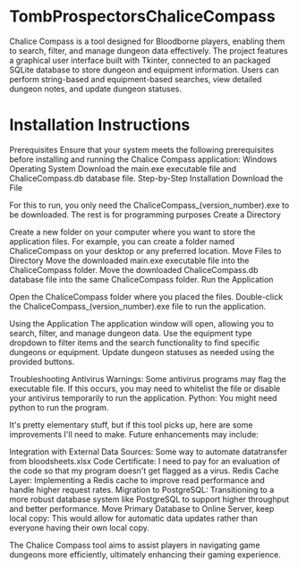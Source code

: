 # TombProspectorsChaliceCompass
Chalice Compass is a tool designed for Bloodborne players, enabling them to search, filter, and manage dungeon data effectively. The project features a graphical user interface built with Tkinter, connected to an packaged SQLite database to store dungeon and equipment information. Users can perform string-based and equipment-based searches, view detailed dungeon notes, and update dungeon statuses.


# Installation Instructions
Prerequisites
Ensure that your system meets the following prerequisites before installing and running the Chalice Compass application:
Windows Operating System
Download the main.exe executable file and ChaliceCompass.db database file.
Step-by-Step Installation
Download the File

For this to run, you only need the ChaliceCompass_(version_number).exe to be downloaded. The rest is for programming purposes
Create a Directory

Create a new folder on your computer where you want to store the application files. For example, you can create a folder named ChaliceCompass on your desktop or any preferred location.
Move Files to Directory
Move the downloaded main.exe executable file into the ChaliceCompass folder.
Move the downloaded ChaliceCompass.db database file into the same ChaliceCompass folder.
Run the Application

Open the ChaliceCompass folder where you placed the files.
Double-click the ChaliceCompass_(version_number).exe file to run the application.

Using the Application
The application window will open, allowing you to search, filter, and manage dungeon data.
Use the equipment type dropdown to filter items and the search functionality to find specific dungeons or equipment.
Update dungeon statuses as needed using the provided buttons.

Troubleshooting
Antivirus Warnings: Some antivirus programs may flag the executable file. If this occurs, you may need to whitelist the file or disable your antivirus temporarily to run the application.
Python: You might need python to run the program.

It's pretty elementary stuff, but if this tool picks up, here are some improvements I'll need to make.
Future enhancements may include:

Integration with External Data Sources: Some way to automate datatransfer from bloodsheets.xlsx
Code Certificate: I need to pay for an evaluation of the code so that my program doesn't get flagged as a virus.
Redis Cache Layer: Implementing a Redis cache to improve read performance and handle higher request rates.
Migration to PostgreSQL: Transitioning to a more robust database system like PostgreSQL to support higher throughput and better performance. 
Move Primary Database to Online Server, keep local copy: This would allow for automatic data updates rather than everyone having their own local copy.

The Chalice Compass tool aims to assist players in navigating game dungeons more efficiently, ultimately enhancing their gaming experience.

